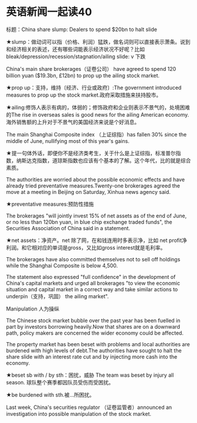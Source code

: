 # 英语新闻一起读40

标题：China share slump: Dealers to spend $20bn to halt slide

★slump：做动词可以指（价格、利润）猛跌，做名词则可以直接表示萧条。说到和经济相关的表述，还有哪些词能表示经济状况不好呢？比如bleak/depression/recession/stagnation/ailing
slide: v 下跌

China's main share brokerages（证卷公司） have agreed to spend 120 billion yuan ($19.3bn, £12bn) to prop up the ailing stock market.

★prop up：支持，维持〔经济、行业或政府〕:The government introduced measures to prop up the stock market.政府采取措施来扶持股市。

★ailing:修饰人表示有病的，体弱的；修饰政府和企业则表示不景气的，处境困难的The rise in overseas sales is good news for the ailing American economy.海外销售额的上升对于不景气的美国经济来说是个好消息。

The main Shanghai Composite index （上证综指）has fallen 30% since the middle of June, nullifying most of this year's gains.

★提一句体外话，即便你不是经济类考生，关于什么是上证综指，标准普尔指数，纳斯达克指数，道琼斯指数也应该有个基本的了解。这个年代，比的就是综合素质。

The authorities are worried about the possible economic effects and have already tried preventative measures.Twenty-one brokerages agreed the move at a meeting in Beijing on Saturday, Xinhua news agency said.

★preventative measures:预防性措施

The brokerages "will jointly invest 15% of net assets as of the end of June, or no less than 120bn yuan, in blue chip exchange traded funds", the Securities Association of China said in a statement.

★net assets：净资产。net 除了网，在和钱连用时多表示净，比如 net profit净利润。和它相对应的单词是gross，又比如gross interest就是毛利率。

The brokerages have also committed themselves not to sell off holdings while the Shanghai Composite is below 4,500.

The statement also expressed "full confidence" in the development of China's capital markets and urged all brokerages "to view the economic situation and capital market in a correct way and take similar actions to underpin（支持，巩固） the ailing market".

Manipulation 人为操纵

The Chinese stock market bubble over the past year has been fuelled in part by investors borrowing heavily.Now that shares are on a downward path, policy makers are concerned the wider economy could be affected.

The property market has been beset with problems and local authorities are burdened with high levels of debt.The authorities have sought to halt the share slide with an interest rate cut and by injecting more cash into the economy.

★beset sb with / by sth：困扰，威胁 The team was beset by injury all season. 球队整个赛季都因队员受伤而受困扰。

★be burdened with sth.被…所困扰。

Last week, China's securities regulator （证卷监管者）announced an investigation into possible manipulation of the stock market.